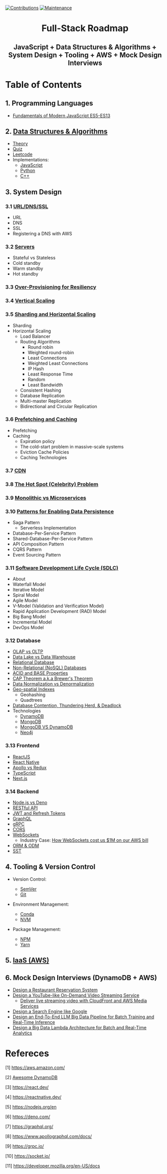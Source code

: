 [![Contributions](https://img.shields.io/badge/contributions-welcome-orange?style=flat-square)](https://github.com/camponogaraviera/full-stack-roadmap/pulls)
[![Maintenance](https://img.shields.io/badge/Maintained%3F-yes-green.svg)](https://github.com/camponogaraviera/full-stack-roadmap/graphs/commit-activity)

<div align='center'>
  <h1> Full-Stack Roadmap </h1>
  <h2> JavaScript + Data Structures & Algorithms + System Design + Tooling + AWS + Mock Design Interviews </h2>
</div>

# Table of Contents

## 1. Programming Languages

- [Fundamentals of Modern JavaScript ES5-ES13](https://github.com/camponogaraviera/javascript)

## 2. [Data Structures & Algorithms](https://github.com/camponogaraviera/ds-and-algo)

- [Theory](https://github.com/camponogaraviera/ds-and-algo/blob/dev/theory/README.md)
- [Quiz](https://github.com/camponogaraviera/ds-and-algo/blob/dev/Quiz/data_structures.md)
- [Leetcode](https://github.com/camponogaraviera/ds-and-algo/blob/dev/leetcode/README.md)
- Implementations:
  - [JavaScript](https://github.com/camponogaraviera/ds-and-algo/blob/dev/javascript/README.md)
  - [Python](https://github.com/camponogaraviera/ds-and-algo/blob/dev/python/README.md)
  - [C++](https://github.com/camponogaraviera/ds-and-algo/blob/dev/cpp/README.md)

## 3. System Design

### 3.1 [URL/DNS/SSL](system_design_and_infrastructure/01_url_dns.md)

- URL
- DNS
- SSL
- Registering a DNS with AWS

### 3.2 [Servers](system_design_and_infrastructure/02_servers.md)

- Stateful vs Stateless
- Cold standby
- Warm standby
- Hot standby

### 3.3 [Over-Provisioning for Resiliency](system_design_and_infrastructure/03_over_provisioning.md)

### 3.4 [Vertical Scaling](system_design_and_infrastructure/04_vertical_scaling.md)

### 3.5 [Sharding and Horizontal Scaling](system_design_and_infrastructure/05_horizontal_scaling.md)

- Sharding
- Horizontal Scaling
  - Load Balancer
  - Routing Algorithms
    - Round robin
    - Weighted round-robin
    - Least Connections
    - Weighted Least Connections
    - IP Hash
    - Least Response Time
    - Random
    - Least Bandwidth
  - Consistent Hashing
  - Database Replication
  - Multi-master Replication
  - Bidirectional and Circular Replication

### 3.6 [Prefetching and Caching](system_design_and_infrastructure/06_prefetching_and_caching.md)

- Prefetching
- Caching
  - Expiration policy
  - The cold-start problem in massive-scale systems
  - Eviction Cache Policies
  - Caching Technologies

### 3.7 [CDN](system_design_and_infrastructure/07_cdn.md)

### 3.8 [The Hot Spot (Celebrity) Problem](system_design_and_infrastructure/08_celebrity.md)

### 3.9 [Monolithic vs Microservices](system_design_and_infrastructure/09_mono_vs_micro.md)

### 3.10 [Patterns for Enabling Data Persistence](system_design_and_infrastructure/10_patterns.md)

- Saga Pattern
  - Serverless Implementation
- Database-Per-Service Pattern
- Shared-Database-Per-Service Pattern
- API Composition Pattern
- CQRS Pattern
- Event Sourcing Pattern

### 3.11 [Software Development Life Cycle (SDLC)](system_design_and_infrastructure/11_sldc.md)

- About
- Waterfall Model
- Iterative Model
- Spiral Model
- Agile Model
- V-Model (Validation and Verification Model)
- Rapid Application Development (RAD) Model
- Big Bang Model
- Incremental Model
- DevOps Model

### 3.12 Database

- [OLAP vs OLTP](system_design_and_infrastructure/database/00_olap_vs_oltp.md)
- [Data Lake vs Data Warehouse](system_design_and_infrastructure/database/01_lake_vs_warehouse.md)
- [Relational Database](system_design_and_infrastructure/database/02_relational_db.md)
- [Non-Relational (NoSQL) Databases](system_design_and_infrastructure/database/03_non_relational_db.md)
- [ACID and BASE Properties](system_design_and_infrastructure/database/04_ACID_BASE.md)
- [CAP Theorem a.k.a Brewer's Theorem](system_design_and_infrastructure/database/05_CAP_theorem.md)
- [Data Normalization vs Denormalization](system_design_and_infrastructure/database/06_norm_denorm.md)
- [Geo-spatial Indexes](system_design_and_infrastructure/database/07_geo_spatial_indexes.md)
  - Geohashing
  - Quadtrees
- [Database Contention, Thundering Herd, & Deadlock](system_design_and_infrastructure/database/08_contention_vs_thundering.md)
- Technologies
  - [DynamoDB](system_design_and_infrastructure/database/06_technologies/DynamoDB.md)
  - [MongoDB](system_design_and_infrastructure/database/06_technologies/MongoDB.md)
  - [MongoDB VS DynamoDB](system_design_and_infrastructure/database/06_technologies/mongoVSdynamo.md)
  - [Neo4j](system_design_and_infrastructure/database/06_technologies/Neo4j.md)

### 3.13 Frontend

- [ReactJS](system_design_and_infrastructure/frontend/reactjs.md)
- [React Native](https://github.com/camponogaraviera/react-native)
- [Apollo vs Redux](system_design_and_infrastructure/frontend/apollo_vs_redux.md)
- [TypeScript](system_design_and_infrastructure/frontend/typescript.md)
- [Next.js](system_design_and_infrastructure/frontend/nextjs.md)

### 3.14 Backend

- [Node.js vs Deno](system_design_and_infrastructure/backend/nodejs_vs_deno.md)
- [RESTful API](system_design_and_infrastructure/backend/restfull_api.md)
- [JWT and Refresh Tokens](system_design_and_infrastructure/backend/jwt_and_refresh_tokens.md)
- [GraphQL](system_design_and_infrastructure/backend/grahql.md)
- [gRPC](system_design_and_infrastructure/backend/gRPC.md)
- [CORS](system_design_and_infrastructure/backend/cors.md)
- [WebSockets](system_design_and_infrastructure/backend/web_sockets.md)
  - Industry Case: [How WebSockets cost us $1M on our AWS bill](https://www.recall.ai/post/how-websockets-cost-us-1m-on-our-aws-bill)
- [ORM & ODM](system_design_and_infrastructure/backend/orm_odm.md)
- [SST](system_design_and_infrastructure/backend/sst.md)

## 4. Tooling & Version Control

- Version Control:
  - [SemVer](https://github.com/camponogaraviera/nvm-npm-yarn?tab=readme-ov-file#semantic-versioning-semver)
  - [Git](https://github.com/camponogaraviera/linux-git-conda/blob/dev/github_essentials/README.md)

- Environment Management:
  - [Conda](https://github.com/camponogaraviera/linux-git-conda/blob/dev/conda_essentials/README.md)
  - [NVM](https://github.com/camponogaraviera/nvm-npm-yarn?tab=readme-ov-file#node-version-manager-nvm)

- Package Management:
  - [NPM](https://github.com/camponogaraviera/nvm-npm-yarn?tab=readme-ov-file#node-package-manager-npm)
  - [Yarn](https://github.com/camponogaraviera/nvm-npm-yarn?tab=readme-ov-file#yarn-package-manager)

## 5. [IaaS (AWS)](https://github.com/camponogaraviera/aws)

## 6. Mock Design Interviews (DynamoDB + AWS)

- [Design a Restaurant Reservation System](mock_design/rest_reservation.md)
- [Design a YouTube-like On-Demand Video Streaming Service](mock_design/youtube.md)
  - [Deliver live streaming video with CloudFront and AWS Media Services](https://docs.aws.amazon.com/AmazonCloudFront/latest/DeveloperGuide/live-streaming.html)
- [Design a Search Engine like Google](mock_design/google_search_engine.md)
- [Design an End-To-End LLM Big Data Pipeline for Batch Training and Real-Time Inference](mock_design/data_pipeline.md)
- [Design a Big Data Lambda Architecture for Batch and Real-Time Analytics](mock_design/lambda_architecture.md)

# Refereces

[1] https://aws.amazon.com/

[2] [Awesome DynamoDB](https://github.com/alexdebrie/awesome-dynamodb)

[3] https://react.dev/

[4] https://reactnative.dev/

[5] https://nodejs.org/en

[6] https://deno.com/

[7] https://graphql.org/

[8] https://www.apollographql.com/docs/

[9] https://grpc.io/

[10] https://socket.io/

[11] https://developer.mozilla.org/en-US/docs
